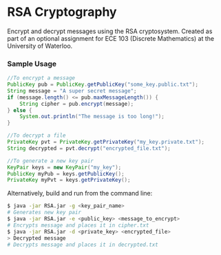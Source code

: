 # RSA Cryptography

Encrypt and decrypt messages using the RSA cryptosystem. Created as part of an optional assignment for ECE 103 (Discrete Mathematics) at the University of Waterloo.

### Sample Usage

```java
//To encrypt a message
PublicKey pub = PublicKey.getPublicKey("some_key.public.txt");
String message = "A super secret message";
if (message.length() <= pub.maxMessageLength()) {
    String cipher = pub.encrypt(message);
} else {
    System.out.println("The message is too long!");
}

//To decrypt a file
PrivateKey pvt = PrivateKey.getPrivateKey("my_key.private.txt");
String decrypted = pvt.decrypt("encrypted_file.txt");

//To generate a new key pair
KeyPair keys = new KeyPair("my_key");
PublicKey myPub = keys.getPublicKey();
PrivateKey myPvt = keys.getPrivateKey();
```

Alternatively, build and run from the command line:


```bash
$ java -jar RSA.jar -g <key_pair_name>
# Generates new key pair
$ java -jar RSA.jar -e <public_key> <message_to_encrypt>
# Encrypts message and places it in cipher.txt
$ java -jar RSA.jar -d <private_key> <encrypted_file>
> Decrypted message
# Decrypts message and places it in decrypted.txt
```
